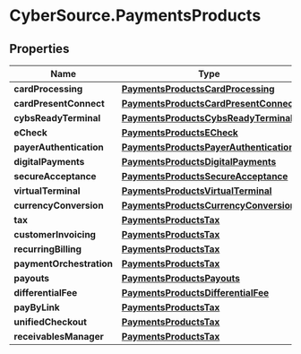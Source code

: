 # CyberSource.PaymentsProducts

## Properties
Name | Type | Description | Notes
------------ | ------------- | ------------- | -------------
**cardProcessing** | [**PaymentsProductsCardProcessing**](PaymentsProductsCardProcessing.md) |  | [optional] 
**cardPresentConnect** | [**PaymentsProductsCardPresentConnect**](PaymentsProductsCardPresentConnect.md) |  | [optional] 
**cybsReadyTerminal** | [**PaymentsProductsCybsReadyTerminal**](PaymentsProductsCybsReadyTerminal.md) |  | [optional] 
**eCheck** | [**PaymentsProductsECheck**](PaymentsProductsECheck.md) |  | [optional] 
**payerAuthentication** | [**PaymentsProductsPayerAuthentication**](PaymentsProductsPayerAuthentication.md) |  | [optional] 
**digitalPayments** | [**PaymentsProductsDigitalPayments**](PaymentsProductsDigitalPayments.md) |  | [optional] 
**secureAcceptance** | [**PaymentsProductsSecureAcceptance**](PaymentsProductsSecureAcceptance.md) |  | [optional] 
**virtualTerminal** | [**PaymentsProductsVirtualTerminal**](PaymentsProductsVirtualTerminal.md) |  | [optional] 
**currencyConversion** | [**PaymentsProductsCurrencyConversion**](PaymentsProductsCurrencyConversion.md) |  | [optional] 
**tax** | [**PaymentsProductsTax**](PaymentsProductsTax.md) |  | [optional] 
**customerInvoicing** | [**PaymentsProductsTax**](PaymentsProductsTax.md) |  | [optional] 
**recurringBilling** | [**PaymentsProductsTax**](PaymentsProductsTax.md) |  | [optional] 
**paymentOrchestration** | [**PaymentsProductsTax**](PaymentsProductsTax.md) |  | [optional] 
**payouts** | [**PaymentsProductsPayouts**](PaymentsProductsPayouts.md) |  | [optional] 
**differentialFee** | [**PaymentsProductsDifferentialFee**](PaymentsProductsDifferentialFee.md) |  | [optional] 
**payByLink** | [**PaymentsProductsTax**](PaymentsProductsTax.md) |  | [optional] 
**unifiedCheckout** | [**PaymentsProductsTax**](PaymentsProductsTax.md) |  | [optional] 
**receivablesManager** | [**PaymentsProductsTax**](PaymentsProductsTax.md) |  | [optional] 


